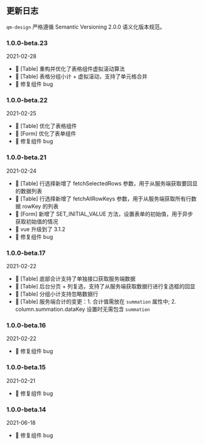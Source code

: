 ## 更新日志

`qm-design` 严格遵循 Semantic Versioning 2.0.0 语义化版本规范。

### 1.0.0-beta.23

2021-02-28

- 🌟 [Table] 重构并优化了表格组件虚拟滚动算法
- 🌟 [Table] 表格分组小计 + 虚拟滚动，支持了单元格合并
- 🐞 修复组件 bug

### 1.0.0-beta.22

2021-02-25

- 🌟 [Table] 优化了表格组件
- 🌟 [Form] 优化了表单组件
- 🐞 修复组件 bug

### 1.0.0-beta.21

2021-02-24

- 🎉 [Table] 行选择新增了 fetchSelectedRows 参数，用于从服务端获取要回显的数据列表
- 🎉 [Table] 行选择新增了 fetchAllRowKeys 参数，用于从服务端获取所有行数据 rowKey 的列表
- 🎉 [Form] 新增了 SET_INITIAL_VALUE 方法，设置表单的初始值，用于异步获取初始值的情况
- 🌟 vue 升级到了 3.1.2
- 🐞 修复组件 bug

### 1.0.0-beta.17

2021-02-22

- 🎉 [Table] 底部合计支持了单独接口获取服务端数据
- 🎉 [Table] 后台分页 + 列复选，支持了从服务端获取数据行进行复选框的回显
- 🎉 [Table] 分组小计支持忽略数据行
- 🌟 [Table] 服务端合计的变更：1. 合计值需放在 `summation` 属性中; 2. column.summation.dataKey 设置时无需包含 `summation`

### 1.0.0-beta.16

2021-02-22

- 🐞 修复组件 bug

### 1.0.0-beta.15

2021-02-21

- 🐞 修复组件 bug

### 1.0.0-beta.14

2021-06-18

- 🐞 修复组件 bug
